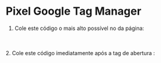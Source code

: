 <h1>Pixel Google Tag Manager </h1>

1. Cole este código o mais alto possível no <head> da página:
   <!-- Google Tag Manager -->
<script>(function(w,d,s,l,i){w[l]=w[l]||[];w[l].push({'gtm.start':
new Date().getTime(),event:'gtm.js'});var f=d.getElementsByTagName(s)[0],
j=d.createElement(s),dl=l!='dataLayer'?'&l='+l:'';j.async=true;j.src=
'https://www.googletagmanager.com/gtm.js?id='+i+dl;f.parentNode.insertBefore(j,f);
})(window,document,'script','dataLayer','GTM-WPQP5D8P');</script>
<!-- End Google Tag Manager -->

<br><br>
2. Cole este código imediatamente após a tag de abertura <body>:
<!-- Google Tag Manager (noscript) -->
<noscript><iframe src="https://www.googletagmanager.com/ns.html?id=GTM-WPQP5D8P"
height="0" width="0" style="display:none;visibility:hidden"></iframe></noscript>
<!-- End Google Tag Manager (noscript) -->
